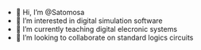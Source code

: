 - 👋 Hi, I’m @Satomosa
- 👀 I’m interested in digital simulation software
- 🌱 I’m currently teaching digital elecronic systems
- 💞️ I’m looking to collaborate on standard logics circuits
